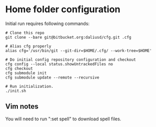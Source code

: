 Home folder configuration
=========================

Initial run requires following commands:

```console
# Clone this repo
git clone --bare git@bitbucket.org:daliusd/cfg.git .cfg

# Alias cfg properly
alias cfg='/usr/bin/git --git-dir=$HOME/.cfg/ --work-tree=$HOME'

# Do initial config repository configuration and checkout
cfg config --local status.showUntrackedFiles no
cfg checkout
cfg submodule init
cfg submodule update --remote --recursive

# Run initialization.
./init.sh
```

Vim notes
---------

You will need to run ":set spell" to download spell files.
